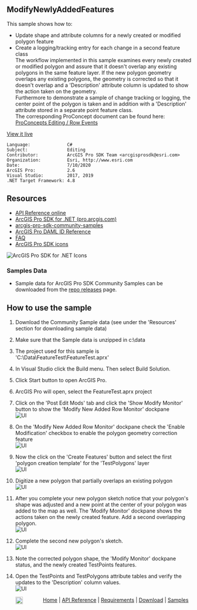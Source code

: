 ## ModifyNewlyAddedFeatures

<!-- TODO: Write a brief abstract explaining this sample -->
This sample shows how to:  
* Update shape and attribute columns for a newly created or modified polygon feature  
* Create a logging/tracking entry for each change in a second feature class  
The workflow implemented in this sample examines every newly created or modified polygon and assure that it doesn't overlap any existing polygons in the same feature layer.  If the new polygon geometry overlaps any existing polygons, the geometry is corrected so that it doesn't overlap and a 'Description' attribute column is updated to show the action taken on the geometry.  
Furthermore to demonstrate a sample of change tracking or logging, the center point of the polygon is taken and in addition with a 'Description' attribute stored in a separate point feature class.  
The corresponding ProConcept document can be found here: [ProConcepts Editing / Row Events](https://github.com/esri/arcgis-pro-sdk/wiki/ProConcepts-Editing#row-events)  
  


<a href="http://pro.arcgis.com/en/pro-app/sdk/" target="_blank">View it live</a>

<!-- TODO: Fill this section below with metadata about this sample-->
```
Language:              C#
Subject:               Editing
Contributor:           ArcGIS Pro SDK Team <arcgisprosdk@esri.com>
Organization:          Esri, http://www.esri.com
Date:                  7/10/2020
ArcGIS Pro:            2.6
Visual Studio:         2017, 2019
.NET Target Framework: 4.8
```

## Resources

* [API Reference online](https://pro.arcgis.com/en/pro-app/sdk/api-reference)
* <a href="https://pro.arcgis.com/en/pro-app/sdk/" target="_blank">ArcGIS Pro SDK for .NET (pro.arcgis.com)</a>
* [arcgis-pro-sdk-community-samples](https://github.com/Esri/arcgis-pro-sdk-community-samples)
* [ArcGIS Pro DAML ID Reference](https://github.com/Esri/arcgis-pro-sdk/wiki/ArcGIS-Pro-DAML-ID-Reference)
* [FAQ](https://github.com/Esri/arcgis-pro-sdk/wiki/FAQ)
* [ArcGIS Pro SDK icons](https://github.com/Esri/arcgis-pro-sdk/releases/tag/2.4.0.19948)

![ArcGIS Pro SDK for .NET Icons](https://Esri.github.io/arcgis-pro-sdk/images/Home/Image-of-icons.png  "ArcGIS Pro SDK Icons")

### Samples Data

* Sample data for ArcGIS Pro SDK Community Samples can be downloaded from the [repo releases](https://github.com/Esri/arcgis-pro-sdk-community-samples/releases) page.  

## How to use the sample
<!-- TODO: Explain how this sample can be used. To use images in this section, create the image file in your sample project's screenshots folder. Use relative url to link to this image using this syntax: ![My sample Image](FacePage/SampleImage.png) -->
1. Download the Community Sample data (see under the 'Resources' section for downloading sample data)  
1. Make sure that the Sample data is unzipped in c:\data   
1. The project used for this sample is 'C:\Data\FeatureTest\FeatureTest.aprx'  
1. In Visual Studio click the Build menu. Then select Build Solution.  
1. Click Start button to open ArcGIS Pro.  
1. ArcGIS Pro will open, select the FeatureTest.aprx project  
1. Click on the 'Post Edit Mods' tab and click the 'Show Modify Monitor' button to show the 'Modify New Added Row Monitor' dockpane    
![UI](Screenshots/Screenshot1.png)  
  
1. On the 'Modify New Added Row Monitor' dockpane check the 'Enable Modification' checkbox to enable the polygon geometry correction feature     
![UI](Screenshots/Screenshot2.png)  
  
1. Now the click on the 'Create Features' button and select the first 'polygon creation template' for the 'TestPolygons' layer    
![UI](Screenshots/Screenshot3.png)  
  
1. Digitize a new polygon that partially overlaps an existing polygon  
![UI](Screenshots/Screenshot4.png)  
  
1. After you complete your new polygon sketch notice that your polygon's shape was adjusted and a new point at the center of your polygon was added to the map as well.  The 'Modify Monitor' dockpane shows the actions taken on the newly created feature.  Add a second overlapping polygon.      
![UI](Screenshots/Screenshot5.png)  
  
1. Complete the second new polygon's sketch.  
![UI](Screenshots/Screenshot6.png)  
  
1. Note the corrected polygon shape, the 'Modify Monitor' dockpane status, and the newly created TestPoints features.    
1. Open the TestPoints and TestPolygons attribute tables and verify the updates to the 'Description' column values.  
![UI](Screenshots/Screenshot7.png)  
  


<!-- End -->

&nbsp;&nbsp;&nbsp;&nbsp;&nbsp;&nbsp;<img src="https://esri.github.io/arcgis-pro-sdk/images/ArcGISPro.png"  alt="ArcGIS Pro SDK for Microsoft .NET Framework" height = "20" width = "20" align="top"  >
&nbsp;&nbsp;&nbsp;&nbsp;&nbsp;&nbsp;&nbsp;&nbsp;&nbsp;&nbsp;&nbsp;&nbsp;
[Home](https://github.com/Esri/arcgis-pro-sdk/wiki) | <a href="https://pro.arcgis.com/en/pro-app/sdk/api-reference" target="_blank">API Reference</a> | [Requirements](https://github.com/Esri/arcgis-pro-sdk/wiki#requirements) | [Download](https://github.com/Esri/arcgis-pro-sdk/wiki#installing-arcgis-pro-sdk-for-net) | <a href="https://github.com/esri/arcgis-pro-sdk-community-samples" target="_blank">Samples</a>
